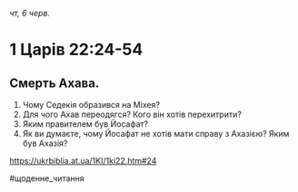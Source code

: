 
_чт, 6 черв._

# 1 Царів 22:24-54

## Смерть Ахава.
1. Чому Седекія образився на Міхея?
2. Для чого Ахав переодягся? Кого він хотів перехитрити?
3. Яким правителем був Йосафат?
4. Як ви думаєте, чому Йосафат не хотів мати справу з Ахазією? Яким був Ахазія?

https://ukrbiblia.at.ua/1KI/1ki22.htm#24 

#щоденне_читання
